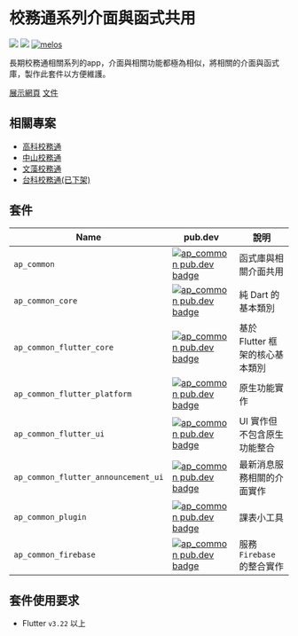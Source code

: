 # 校務通系列介面與函式共用

[![](https://img.shields.io/badge/Flutter-v3.24-blue)](https://github.com/flutter/flutter)
[![](https://img.shields.io/pub/v/ap_common.svg?style=flat-square)](https://pub.dev/packages/ap_common/)
[![melos](https://img.shields.io/badge/maintained%20with-melos-f700ff.svg?style=flat-square)](https://github.com/invertase/melos)

長期校務通相關系列的app，介面與相關功能都極為相似，將相關的介面與函式庫，製作此套件以方便維護。

[展示網頁](https://abc873693.github.io/ap_common/#/)
[文件](https://ap-common.web.app/)

## 相關專案

- [高科校務通](https://github.com/NKUST-ITC/NKUST-AP-Flutter)
- [中山校務通](https://github.com/abc873693/NSYSU-AP)
- [文藻校務通](https://github.com/abc873693/WTUC-AP)
- [台科校務通(已下架)](https://github.com/abc873693/NTUST-AP)

## 套件

| Name                                | pub.dev                                                                                                                                                           | 說明                   |
|-------------------------------------|-------------------------------------------------------------------------------------------------------------------------------------------------------------------|----------------------|
| `ap_common`                         | [![ap_common pub.dev badge](https://img.shields.io/pub/v/ap_common.svg?style=flat-square)](https://pub.dev/packages/ap_common/)                                   | 函式庫與相關介面共用           |
| `ap_common_core`                    | [![ap_common pub.dev badge](https://img.shields.io/pub/v/ap_common.svg?style=flat-square)](https://pub.dev/packages/ap_common_core/)                              | 純 Dart 的基本類別         |
| `ap_common_flutter_core`            | [![ap_common pub.dev badge](https://img.shields.io/pub/v/ap_common_flutter_core.svg?style=flat-square)](https://pub.dev/packages/ap_common_flutter_core/)         | 基於 Flutter 框架的核心基本類別 |
| `ap_common_flutter_platform`        | [![ap_common pub.dev badge](https://img.shields.io/pub/v/ap_common_flutter_platform.svg?style=flat-square)](https://pub.dev/packages/ap_common_flutter_platform/) | 原生功能實作               |
| `ap_common_flutter_ui`              | [![ap_common pub.dev badge](https://img.shields.io/pub/v/ap_common_flutter_ui.svg?style=flat-square)](https://pub.dev/packages/ap_common_flutter_ui/)             | UI 實作但不包含原生功能整合      |
| `ap_common_flutter_announcement_ui` | [![ap_common pub.dev badge](https://img.shields.io/pub/v/ap_common_announcement_ui.svg?style=flat-square)](https://pub.dev/packages/ap_common_announcement_ui/)   | 最新消息服務相關的介面實作        |
| `ap_common_plugin`                  | [![ap_common pub.dev badge](https://img.shields.io/pub/v/ap_common_plugin.svg?style=flat-square)](https://pub.dev/packages/ap_common_plugin/)                     | 課表小工具                |
| `ap_common_firebase`                | [![ap_common pub.dev badge](https://img.shields.io/pub/v/ap_common_firebase.svg?style=flat-square)](https://pub.dev/packages/ap_common_firebase/)                 | 服務 `Firebase` 的整合實作  |

## 套件使用要求

- Flutter `v3.22` 以上
